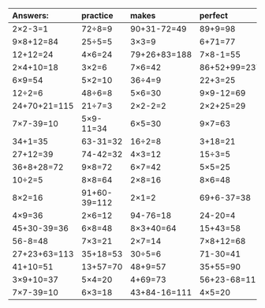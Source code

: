 | Answers: | practice | makes | perfect | ! |
| :--- | :--- | :--- | :--- | :--- |
| 2×2-3=1 | 72÷8=9 | 90+31-72=49 | 89+9=98 | 44+3=47 | 
| 9×8+12=84 | 25÷5=5 | 3×3=9 | 6+71=77 | 3×4-4=8 | 
| 12+12=24 | 4×6=24 | 79+26+83=188 | 7×8-1=55 | 5×7=35 | 
| 2×4+10=18 | 3×2=6 | 7×6=42 | 86+52+99=237 | 5×8=40 | 
| 6×9=54 | 5×2=10 | 36÷4=9 | 22+3=25 | 87-70=17 | 
| 12÷2=6 | 48÷6=8 | 5×6=30 | 9×9-12=69 | 8÷4=2 | 
| 24+70+21=115 | 21÷7=3 | 2×2-2=2 | 2×2+25=29 | 79+59+72=210 | 
| 7×7-39=10 | 5×9-11=34 | 6×5=30 | 9×7=63 | 6×2=12 | 
| 34+1=35 | 63-31=32 | 16÷2=8 | 3+18=21 | 96-91=5 | 
| 27+12=39 | 74-42=32 | 4×3=12 | 15÷3=5 | 48÷8=6 | 
| 36+8+28=72 | 9×8=72 | 6×7=42 | 5×5=25 | 16÷4=4 | 
| 10÷2=5 | 8×8=64 | 2×8=16 | 8×6=48 | 14÷7=2 | 
| 8×2=16 | 91+60-39=112 | 2×1=2 | 69+6-37=38 | 42÷6=7 | 
| 4×9=36 | 2×6=12 | 94-76=18 | 24-20=4 | 2×5-10=0 | 
| 45+30-39=36 | 6×8=48 | 8×3+40=64 | 15+43=58 | 7+64+60=131 | 
| 56-8=48 | 7×3=21 | 2×7=14 | 7×8+12=68 | 43+27=70 | 
| 27+23+63=113 | 35+18=53 | 30÷5=6 | 71-30=41 | 2×2=4 | 
| 41+10=51 | 13+57=70 | 48+9=57 | 35+55=90 | 4×8=32 | 
| 3×9+10=37 | 5×4=20 | 4+69=73 | 56+23-68=11 | 4×3-4=8 | 
| 7×7-39=10 | 6×3=18 | 43+84-16=111 | 4×5=20 | 39+37=76 | 

